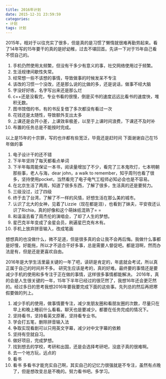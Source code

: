 ```yaml
---
title: 2016年计划
date: 2015-12-31 23:59:59
categories: 
- 计划
tags: 计划
---
```


2015年，相对于以往充实了很多，但是真的是习惯了懒惰就很难再勤劳起来。看了14年写的15年要干的真的是好幼稚，过去不堪回首。先讲一下对于15年自己看不惯自己的。
<!-- more -->
1. 手机仍然使用太频繁，但没有干多少有意义的事，社交网络使用过于频繁。
2. 生活规律间歇性失常。
3. 经常想一些不该想的事情，导致做事的时候发呆不专注
4. 该改的习惯一个没改，还是那么说的比做的多，还是说话，做事不经大脑
5. 字没好好练，名字写出来还是那么烂
6. c++还是没看完，专业书看的很慢，倒是买书的速度远远比看书的速度快，堆积无数。
7. 图书馆借的书，有的书反复借了多次都没有看过一次
8. 花钱还是太随性，导致额外支出太多
9. 上课还是会开小差，上课效率极差，以至于上课时间浪费，下课还不及时补
10. 布置的任务总是不能按时完成。

以上是15年的十宗罪，写的也许都有些宽泛，毕竟还是赶时间
下面谢谢自己在15年做的事
1. 电子设计干的还不错
2. 下半年坚持了每天都看点单词
3. 下半年每周能保证一本书，阅读量增加了不少，看完了三本鬼吹灯，七本明朝那些事，老人与海，dear john，a walk to remember，知乎周刊也看了很多，坚持使用pocket，当然看完了电子电气工程师必知必会也是不容易。
4. 在北京生活了两周，知道了很多东西，了解了很多，生活真的还是要努力。
5. 三级没过，过了四级
6. 终于去了台湾，了解了不一样的风情，好想生活在那么美的城市。
7. 认识了北大的女神，见着了Lizzie（现在都是泪），也看到了妹夫，平安夜还认识了Richia，真的好像和这个萌妹纸混熟了= =
8. 和温温去看了周杰伦的演唱会，了却了人生的梦想。
9. 星巴克半年变成了金星会员，刷遍星巴克有木有。
10. 手机上放弃拼音输入，改成笔画

想想真的也没做什么，微不足道，但是很多真的会让我不会再后悔。我做什么事都是好慢，好能拖，所以才不适合干好多事，总是需要人督促吧。都是泪啊，然而办法是有，但是还是更喜欢自由。

2016年是大学生活里最关键的一年了吧，读研是肯定的，年底就会考试，所以真正属于自己的时间并不多。
研究生应该是考的，真的好难。最终要的事情还是要减少手机的使用和多专注于正在做的事情，这样很多事情都能解决。
2016年，真的会是人生很关键的一年，15年下半年已经过的很茫然了，我想16年还会更茫然的。经过多日的思考我想2016年要我要完成下面的这些事。先列总的然后再把寒假要做的列上。

1. 减少手机的使用，做事情要专注，减少发朋友圈和看朋友圈的次数，尽量只在早上和晚上睡前什么看看。聊天也是要减少。都要在任务完成的情况下。
2. 坚持看书，坚持看英文原著，坚持看专业书。
3. 学会打五笔，删除拼音输入法
4. 争取实现看剧可以只用英文字幕，减少对中文字幕的依赖
5. 坚持有空就自习。
6. 做好项目，完成梦想。
7. 找到想去的学校，考研和出国，还是会选择考研吧，没底子真的很难啊。
8. 去一个地方玩，远点的
9. 看书
10. 看书
多看书才能充实自己啊，其实自己的记忆力很强就是不专注，虽然有点晚了，但是想改变总是不晚的。努力看书吧。多学习。
